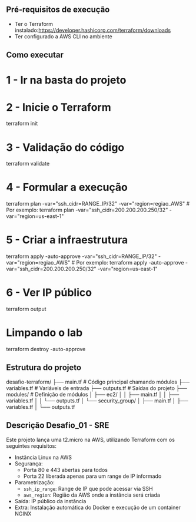 
## Pré-requisitos de execução
- Ter o Terraform instalado:https://developer.hashicorp.com/terraform/downloads
- Ter configurado a AWS CLI no ambiente 


## Como executar

# 1 - Ir na basta do projeto

# 2 - Inicie o Terraform
terraform init

# 3 - Validação do código
terraform validate

# 4 - Formular a execução
terraform plan -var="ssh_cidr=RANGE_IP/32" -var="region=regiao_AWS" # Por exemplo: terraform plan -var="ssh_cidr=200.200.200.250/32" -var="region=us-east-1"

# 5 - Criar a infraestrutura
terraform apply -auto-approve -var="ssh_cidr=RANGE_IP/32" -var="region=regiao_AWS" # Por exemplo: terraform apply -auto-approve -var="ssh_cidr=200.200.200.250/32" -var="region=us-east-1"

# 6 - Ver IP público
terraform output


# Limpando o lab

terraform destroy -auto-approve


## Estrutura do projeto

desafio-terraform/
├── main.tf # Código principal chamando módulos
├── variables.tf # Variáveis de entrada
├── outputs.tf # Saídas do projeto
├── modules/ # Definição de módulos
│ ├── ec2/
│ │ ├── main.tf
│ │ ├── variables.tf
│ │ └── outputs.tf
│ └── security_group/
│ ├── main.tf
│ ├── variables.tf
│ └── outputs.tf

## Descrição Desafio_01 - SRE

Este projeto lança uma t2.micro na AWS, utilizando Terraform com os seguintes requisitos:

- Instância Linux na AWS
- Segurança:
  - Porta 80 e 443 abertas para todos
  - Porta 22 liberada apenas para um range de IP informado
- Parametrização:
  - `ssh_ip_range`: Range de IP que pode acessar via SSH
  - `aws_region`: Região da AWS onde a instância será criada
- Saída: IP público da instância
- Extra: Instalação automática do Docker e execução de um container NGINX

